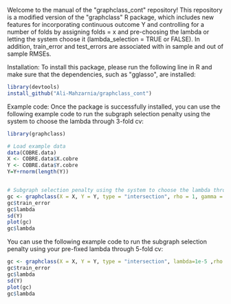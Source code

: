 
Welcome to the manual of the "graphclass_cont" repository! This repository is a modified version of the "graphclass" R package, which includes new features for incorporating continuous outcome Y and controlling for a number of folds by assigning folds = x and pre-choosing the lambda or letting the system choose it (lambda_selection = TRUE or FALSE). In addition, train_error and test_errors are associated with in sample and out of sample RMSEs.

Installation:
To install this package, please run the following line in R and make sure that the dependencies, such as "gglasso", are installed:

```R  
library(devtools)
install_github("Ali-Mahzarnia/graphclass_cont")
```

Example code:
Once the package is successfully installed, you can use the following example code to run the subgraph selection penalty using the system to choose the lambda through 3-fold cv:

```R 
library(graphclass)

# Load example data
data(COBRE.data)
X <- COBRE.data$X.cobre
Y <- COBRE.data$Y.cobre
Y=Y+rnorm(length(Y))


# Subgraph selection penalty using the system to choose the lambda through 3-fold cv
gc <- graphclass(X = X, Y = Y, type = "intersection", rho = 1, gamma = 1e-5, folds = 3, lambda_selection = TRUE)
gc$train_error
gc$lambda
sd(Y)
plot(gc)
gc$lambda
```

You can use the following example code to run the subgraph selection penalty using your pre-fixed lambda through 5-fold cv:

```R 
gc <- graphclass(X = X, Y = Y, type = "intersection", lambda=1e-5 ,rho = 1, gamma = 1e-5, folds = 5, lambda_selection = FALSE)
gc$train_error
gc$lambda
sd(Y)
plot(gc)
gc$lambda
```
